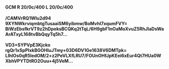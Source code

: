 #### GCM R 20/0c/400 L 20/0c/400
**/CAMVrRQ1WIu2d94**<br/>**9XYNWkrviqmbtgTusaaiSM6yibmw/BoMvhl7xqumFVY=**<br/>**BiWzEbsfkrVT9z2hDpeksBCQKq2tTqL/6H9gbF1nOaMoXvuZ5RhJIaDsWaArATxyL168tvBbQqyTq5h7...**<br/><br/>
**VD3+SYPVpE3Kjcko**<br/>**rgQr1xSpPIxkBGOHluJTmy+03D6DV1Ge1638V6DMTpk=**<br/>**LIhlOs0qR5ledOM/2+z2PeVLXfLRU7/FOUnOHfJpKEei6xEur4Qt7HUa0WXbhVPYTDtRO2Ouu+4j5VeM...**